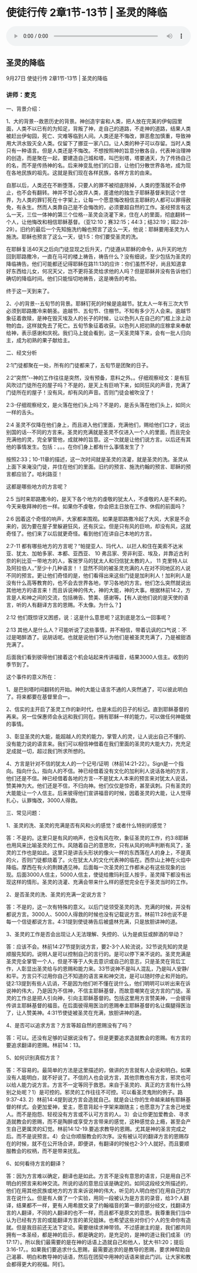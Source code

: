 # 使徒行传 2章1节-13节 | 圣灵的降临

<audio style="width: 100%;" preload="false" controls controlslist="nodownload"><source src="https://file.simai.life/audio/mp3/2020/tu2_1-13-200927.mp3" type="audio/mpeg">Your browser does not support the audio element.</audio>

## 圣灵的降临
9月27日 
使徒行传 2章1节-13节 | 圣灵的降临
### 讲师：麦克

一、背景介绍：

1、大的背景--救恩历史的背景。神创造宇宙和人类，把人放在完美的伊甸园里面，人类不以已有的为知足，背叛了神，走自己的道路，不走神的道路，结果人类被赶出伊甸园，死亡、灾难等临到人间。人类还是不悔改，罪恶愈加慎重，导致神用大洪水毁灭全人类。仅留下了挪亚一家八口。让人类的种子可以存留。当时人类只有一种语言。但是人类还是不悔改。不想按照神的旨意分散各自，代表神治理神的创造，而是聚在一起，要建造自己城和塔，叫巴别塔，塔要通天，为了传扬自己的名，而不是传扬神的名。后来神变乱他们的口音，让他们分散世界各地，成为现在各地民族的祖先。这就是我们现在各样民族，各样方言的由来。

自那以后，人类还在不断堕落，只要人的罪不被彻底除掉，人类的堕落就不会停止，也不会有翻转。神并不甘心放弃人类，差遣他的独生子耶稣基督来到这个世界，为人类的罪钉死在十字架上，让每一个愿意悔改相信主耶稣的人都可以罪得赦免，有永生。然而人类靠自己是不会悔改的，必须要超自然的工作。圣经预言有这么一天，三位一体神的第三个位格--圣灵会浇灌下来，住在人的里面，彻底翻转一个人，让他悔改和相信耶稣基督。（亚12:10；赛32:15；44:3；结32:19；珥2:28-29）。旧约的最后一个先知施洗约翰也预言了这么一天，他说：耶稣要用圣灵为人施洗。耶稣也预言了这么一天，徒1:5：你们要受圣灵的洗。

在耶稣复活40天之后向门徒显现之后升天，门徒遵从耶稣的命令，从升天的地方回到耶路撒冷，一直在马可的楼上祷告，祷告什么？没有细说，至少包括为圣灵的降临祷告。他们可能都还记得耶稣在路11:13的应许：你们虽然不好，尚且知道拿好东西给儿女，何况天父，岂不更将圣灵给求他的人吗？但是耶稣并没有告诉他们确切的降临时间。他们只能恒切地祷告，这是祷告的考验。

终于这一天到来了。

2、小的背景--五旬节的背景。耶稣钉死的时候是逾越节。犹太人一年有三次大节必须到耶路撒冷来朝圣。逾越节、五旬节、住棚节。不知有多少万人会来。逾越节象征着救赎，是神在毁灭埃及人的长子的时候，让以色列人在自己的门框上涂上动物的血，这样就免去了死亡。五旬节象征着收获。以色列人把初熟的庄稼拿来奉献给神，表示感谢和庆祝。我们马上就会看到，这一天圣灵降下来，会有一批人归向主，成为初熟的果子献给主。

二、经文分析

2:1门徒都聚在一处，所有的门徒都来了，五旬节是团聚的日子。

2:2“突然”--神的工作往往是突然，没有预备，意料之外。。仔细观察经文：是有狂风吹过门徒所在的屋子吗？不是的，是天上有巨响下来，如同狂风的声音，充满了门徒所在的屋子！没有风，却有风的声音。否则门徒会被吹没了！

2:3-仔细观察经文，是火落在他们头上吗？不是的，是舌头落在他们头上，如同火一样的舌头。

2:4 圣灵不仅降在他们身上，而且进入他们里面，充满他们，赐给他们口才，说出别国的话--不同的方言来。圣灵的充满就是圣灵不仅进入一个人的里面，而且完全充满他的灵，完全掌管他，成就神的旨意。这一次就是让他们说方言。以后还有其他的事情发生。包括：。。。在你们身上都有什么事情发生了？

按照2:33；10-11章的描述，这一次时间就是圣灵的浇灌，就是圣灵的洗。圣灵从上面下来淹没门徒，并住在他们的里面。旧约的预言、施洗约翰的预言、耶稣的预言都应验了。哈利路亚！

这都是哪些地方的方言呢？

2:5 当时来耶路撒冷的，是天下各个地方的虔敬的犹太人，不虔敬的人是不来的。今天来敬拜神的也一样。如果你不虔敬，你会把主日放在工作、休假的前面吗？

2:6 因着这个奇怪的响声，大家都来围观。如果是耶路撒冷起了大风，大家是不会来的，因为要在屋子里躲避狂风，还有灰尘。但是只有风的巨响，却没有风，这就奇怪了。他们来了以后就更奇怪。看到他们在讲自己本地的方言。

2:7-11 都有哪些地方的方言呢？“帕提亚人、玛代人、以拦人和住在美索不达米亚、犹太、加帕多家、本都、亚西亚、 10 弗吕家、旁非利亚、埃及，并靠近古利奈的利比亚一带地方的人，客居罗马的犹太人和归信犹太教的人， 11 克里特人以及阿拉伯人，”至少十几种语言！！显然不同的被圣灵充满的人在对不同地区的人说不同的预言。更让他们奇怪的是，他们看得出来这些门徒是加利利人！加利利人是没有什么高等教育的，也不会去世界各地，学习各地的方言。他们怎么突然就说出其他地方的语言来！而且诉说神的伟大，神的大能，神的大事。根据林前14:2，方言是人和神之间的交流，包括祷告、赞美、感谢等。【有人说他们说的是天使的语言，听的人有翻译方言的恩赐。不太像。为什么？】

2:12 他们既惊讶又困惑，说：这是什么意思呢？这到底是怎么一回事呢？

2:13 其他人是什么人？可能听说了这些事情，并不相信，带着讥讽的口气说：不过是喝醉酒了。说胡话呢。也就是说他们不认为他们是被圣灵充满了，乃是被甜酒充满了。

后面我们看到彼得他们接着这个机会站起来传讲福音，结果3000人信主。收割的季节到了。

这个事件的意义所在：

1、是巴别塔时间翻转的开始。神的大能让语言不通的人突然通了，可以彼此明白了。将来都要在基督里合一。

2、信实的主开启了圣灵工作的新时代，也是末后的日子的标记。直到耶稣基督的再来。另一位保惠师会永远和我们同在。拥有耶稣一样的能力，可以做任何神能做的事情。

3、彰显圣灵的大能，能超越人的灵的能力，掌管人的灵，让人说出自己不懂的、没有能力说的语言来。我们可以相信神借着在我们里面的圣灵的大能大力，充充足足成就一切，超过我们所求所想的。

4、方言是针对不信的犹太人的一个记号/证明（林前14:21-22）。Sign是一个指向。指向什么，指向人的不信。神已经借着没有文化的加利利人说话各地的方言，他们还是不信。神已经借着各地的方言--不是犹太人本来的预言来对犹太人说话，赞美神为大。他们还是不信，不归向神。他们仅仅是惊奇，甚至讽刺。只有圣灵的大能能让一个人信主。后来彼得他们宣讲福音的时候，因着圣灵的大能，让人觉得扎心，认罪悔改，3000人得救。

三、常见问题：

1、圣灵的洗、圣灵的充满是否有风和火的感觉？或者什么特别的感觉？

答：不是的。这里只是有风的响声，也没有风在吹，象征圣灵的工作，约3:8耶稣也用风来比喻圣灵的工作。风随着自己的意思吹，只有从风的响声判断有风了，圣灵的工作也是如此。这里只是讲舌头形状的像火一样的东西落在人的身上，不是真的火，否则门徒都烧着了。火在犹太人的文化代表神的临在。西奈山上神在火焰中降临。摩西在有火的荆棘遇见神。后面每一次圣灵的工作都未必有这些现象的出现。后面3000人信主，5000人信主，使徒给撒玛利亚人按手，圣灵降下都没有出现这样的情形。圣灵的浇灌、充满会带来什么样的感觉完全在于圣灵当时的工作。

2、是否圣灵的洗、圣灵的充满一定说方言？

答：不是的，这一次有特殊的意义。以后门徒领受圣灵的洗、充满的时候，并没有都说方言。3000人、5000人得救的时候也没有记载说方言。林前11:28也说不是每一个信徒都说方言。4:31提到使徒祷告后被盛林充满，只是放胆讲神的道。

3、圣灵的工作是否会出现让人无法理解、失控的、认为是疯狂或醉酒的举动？

答：应该不会。林前14:27节提到说方言，要2-3个人轮流说，32节说先知的灵是顺服先知的。说明人是可以控制自己的言行的。是可以停下来不说的。圣灵充满是圣灵完全掌管一个人，但是不等于人失去意识或自己的意志，只是圣灵在背后工作，人彰显出圣灵给与的恩赐和能力来。33节说神不是叫人混乱，乃是叫人安静/和平。方言只不过用你自己不知道的语言来和神交流，是可以随时停止和开始的。徒2:13提到有些人讥诮，不是因为他们听不懂在说什么，他们明明可以听出来在诉说神的伟大，乃是因为不信神，不信主耶稣基督，而故意嘲笑在说方言的门徒。圣灵的工作总是把人引向神，引向主耶稣基督的。包括这里用方言赞美神，一会彼得传讲主耶稣基督的福音。在后面彼得用医治的恩赐奉主耶稣基督的名让瘸腿得医治了，让人赞美神。4:31节使徒被圣灵在充满，放胆讲神的道。

4、是否可以追求方言？方言等超自然的恩赐没有了吗？

答：可以。还没有足够的证据说没有了。但是更要追求造就教会的恩赐。有方言的要追求翻译的恩赐。林前14：13。

5、如何识别真假方言？

答：不容易的。最简单的方法是这里描述的，做讲的方言就有人会说和明白。如果没有人能明白，就不好说了。不信的人也会说方言，其他宗教也有方言，邪灵也可以给人能力说方言。方言不一定等同于救恩。来自于圣灵的、真正的方言有什么特别之处呢？1）是可控的。邪灵的工作往往不可控。可以看圣灵鬼附的例子。路9:37-43. 2）林前14:4提到说方言会造就自己。就是会让你的生命越来越有耶稣基督的样式。会更加爱神，爱主，愿意背起十字架来跟随主；也愿意为了主舍己地爱人。而不是抱怨、轻视没有方言或不认可方言的人。3）会让你更加爱教会、寻求造就教会的恩赐，而不是陶醉或享受方言带来的感觉，这种感觉会上瘾，甚至会产生自己更属灵的幻觉。林前14:12-19.要追求教导的恩赐。尤其是神的圣言完成之后。而不是说预言。4）会让你顺服教会的次序。没有被认可的翻译方言的恩赐存在的时候，就不在公开场合讲，即便讲，有翻译的时候也2-3个人就好。而且要顺服教会的权柄，而不是带来扰乱。

6、如何看待方言的翻译？

答：因为方言难以确定，翻译也是如此。方言不是没有意思的语言，只是用自己不明白的预言来和神交流。所说的话的意思应该是确定的。如同这段经文所描述的，他们在用其他民族或地方的方言来诉说神的伟大，听见的人明白他们在用自己的方言在说什么。但是有人做了一个实验，用同一段被认为是方言的录音，给3个人翻译，结果都不一样，更有人用希腊文录了约翰福音的第一章的部分经文，找翻译方言的人翻译，不同的人翻译的也不一样，而且都不是原文的意思。我尊重我们当中认为已经有方言的或能翻译方言的弟兄姐妹。也希望这些对你们个人的生命你有造就。但是我目前还无法下定论。需要继续求神带领。不过感谢主的是，我们都共同拥有一本圣经，都是神的启示，都是确定的，是充足的，是神的道让我们成圣（约17:17）。所以我们最需要的是在神的话语上造就自己和他人，犹大书1:20；提后3:16-17。。如果我们要追求什么恩赐，最需要追求的是教导的恩赐，要求神帮助自己渴慕、明白和教导神的话语，然后在团契中用神的话语来彼此门训。让大家和教会都得更大的祝福。阿们。
